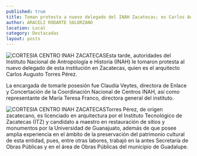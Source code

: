 ```yaml
---
published: true
title: Toman protesta a nuevo delegado del INAH Zacatecas; es Carlos Augusto Torres
author: ARACELI RODARTE SOLORZANO
location: Local
category: Destacadas
layout: posts
---
```


![CORTESIA CENTRO INAH ZACATECAS](http://i.imgur.com/pxcY5gWm.jpg)Esta tarde, autoridades del Instituto Nacional de Antropología e Historia (INAH) le tomaron protesta al nuevo delegado de esta institución en Zacatecas, quien es el arquitecto Carlos Augusto Torres Pérez.

La encargada de tomarle posesión fue Claudia Veytes, directora de Enlace y Concertación de la Coordinación Nacional de Centros INAH, así como representante de María Teresa Franco, directora general del instituto.

![CORTESIA CENTRO INAH ZACATECAS](http://i.imgur.com/HUUajS4m.jpg)Torres Pérez, de origen zacatecano, es licenciado en arquitectura por el Instituto Tecnológico de Zacatecas (ITZ) y candidato a maestro en restauración de sitios y monumentos por la Universidad de Guanajuato, además de que posee amplia experiencia en el ámbito de la preservación del patrimonio cultural de esta entidad, pues, entre otras labores, trabajó en la antes Secretaría de Obras Públicas y en el área de Obras Públicas del municipio de Guadalupe.
